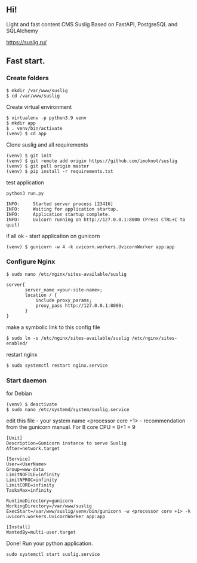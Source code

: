 ## Hi! 

Light and fast content CMS Suslig
Based on FastAPI, PostgreSQL and SQLAlchemy  

https://suslig.ru/ 


## Fast start. 

### Create folders
```
$ mkdir /var/www/suslig 
$ cd /var/www/suslig
```

Create virtual environment
```
$ virtualenv -p python3.9 venv
$ mkdir app
$ . venv/bin/activate
(venv) $ cd app
```


Clone suslig and all requirements

```
(venv) $ git init
(venv) $ git remote add origin https://github.com/imoknot/suslig
(venv) $ git pull origin master
(venv) $ pip install -r requirements.txt

```

test application 
```buildoutcfg
python3 run.py
```
```
INFO:     Started server process [23416]
INFO:     Waiting for application startup.
INFO:     Application startup complete.
INFO:     Uvicorn running on http://127.0.0.1:8000 (Press CTRL+C to quit)
```
if all ok - start application on gunicorn
```
(venv) $ gunicorn -w 4 -k uvicorn.workers.UvicornWorker app:app
```

### Configure Nginx
```
$ sudo nano /etc/nginx/sites-available/suslig
```

```
server{
       server_name <your-site-name>;
       location / {
           include proxy_params;
           proxy_pass http://127.0.0.1:8000;
       }
}
```
make a symbolic link to this config file
```
$ sudo ln -s /etc/nginx/sites-available/suslig /etc/nginx/sites-enabled/
```
restart nginx

``` buildoutcfg
$ sudo systemctl restart nginx.service
```

### Start daemon
for Debian
```
(venv) $ deactivate
$ sudo nano /etc/systemd/system/suslig.service
```
edit this file 
<UserName> - your system name
<processor core +1> - recommendation from the gunicorn manual. For 8 core CPU = 8+1 = 9

```
[Unit]
Description=Gunicorn instance to serve Suslig
After=network.target

[Service]
User=<UserName>
Group=www-data
LimitNOFILE=infinity
LimitNPROC=infinity
LimitCORE=infinity
TasksMax=infinity

RuntimeDirectory=gunicorn
WorkingDirectory=/var/www/suslig
ExecStart=/var/www/suslig/venv/bin/gunicorn -w <processor core +1> -k uvicorn.workers.UvicornWorker app:app

[Install]
WantedBy=multi-user.target
```
Done! Run your python application.
``` buildoutcfg
sudo systemctl start suslig.service
````